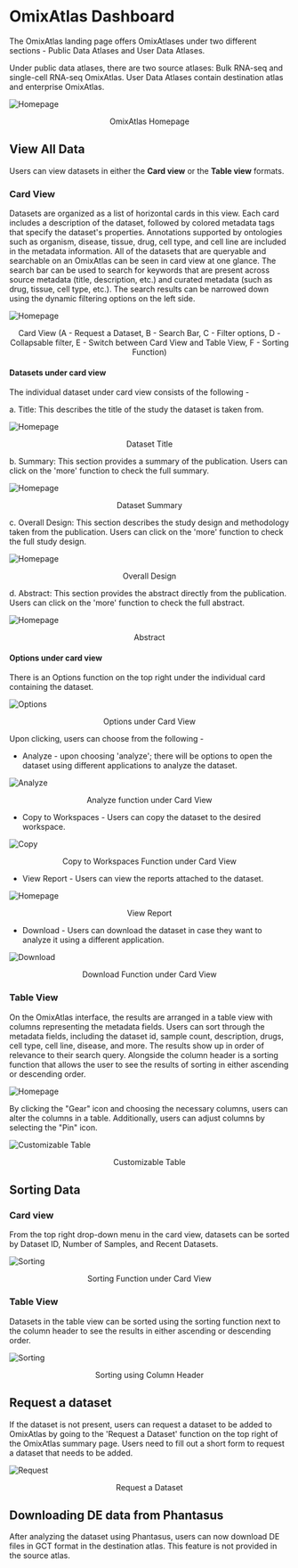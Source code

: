 # OmixAtlas Dashboard

The OmixAtlas landing page offers OmixAtlases under two different sections - Public Data Atlases and User Data Atlases.

Under public data atlases, there are two source atlases: Bulk RNA-seq and single-cell RNA-seq OmixAtlas. User Data Atlases contain destination atlas and enterprise OmixAtlas.

![Homepage](../img/OmixAtlas-Images/OmixatlasHomepage.png) <center> OmixAtlas Homepage</center>

## View All Data

Users can view datasets in either the **Card view** or the **Table view** formats.

### Card View

Datasets are organized as a list of horizontal cards in this view. Each card includes a description of the dataset, followed by colored metadata tags that specify the dataset's properties. Annotations supported by ontologies such as organism, disease, tissue, drug, cell type, and cell line are included in the metadata information. All of the datasets that are queryable and searchable on an OmixAtlas can be seen in card view at one glance. The search bar can be used to search for keywords that are present across source metadata (title, description, etc.) and curated metadata (such as drug, tissue, cell type, etc.). The search results can be narrowed down using the dynamic filtering options on the left side.

![Homepage](../img/OmixAtlas-Images/cardview.png) <center>Card View (A - Request a Dataset, B - Search Bar, C - Filter options, D - Collapsable filter, E - Switch between Card View and Table View, F - Sorting Function)</center>


#### Datasets under card view

The individual dataset under card view consists of the following -

a. Title: This describes the title of the study the dataset is taken from.

![Homepage](../img/OmixAtlas-Images/Title.png)  <center> Dataset Title</center>

b. Summary: This section provides a summary of the publication. Users can click on the 'more' function to check the full summary.

![Homepage](../img/OmixAtlas-Images/Summary.png)  <center> Dataset Summary</center>

c. Overall Design: This section describes the study design and methodology taken from the publication. Users can click on the 'more' function to check the full study design.

![Homepage](../img/OmixAtlas-Images/overalldesign.png) <center> Overall Design</center>

d. Abstract: This section provides the abstract directly from the publication. Users can click on the 'more' function to check the full abstract.

![Homepage](../img/OmixAtlas-Images/Abstract.png) <center> Abstract</center>

#### Options under card view

There is an Options function on the top right under the individual card containing the dataset.

![Options](../img/OmixAtlas-Images/options.png) <center> Options under Card View</center>

Upon clicking, users can choose from the following -

- Analyze - upon choosing 'analyze'; there will be options to open the dataset using different applications to analyze the dataset.

![Analyze](../img/OmixAtlas-Images/12.png) <center>Analyze function under Card View</center>

- Copy to Workspaces - Users can copy the dataset to the desired workspace.

![Copy](../img/OmixAtlas-Images/13.png) <center>Copy to Workspaces Function under Card View</center>

- View Report - Users can view the reports attached to the dataset.

![Homepage](../img/OmixAtlas-Images/OA_9.png) <center>View Report</center>


- Download - Users can download the dataset in case they want to analyze it using a different application.

![Download](../img/OmixAtlas-Images/14.png) <center>Download Function under Card View</center>


### Table View

On the OmixAtlas interface, the results are arranged in a table view with columns representing the metadata fields. Users can sort through the metadata fields, including the dataset id, sample count, description, drugs, cell type, cell line, disease, and more. The results show up in order of relevance to their search query. Alongside the column header is a sorting function that allows the user to see the results of sorting in either ascending or descending order.

![Homepage](../img/OmixAtlas-Images/tableview.png)

By clicking the "Gear" icon and choosing the necessary columns, users can alter the columns in a table. Additionally, users can adjust columns by selecting the "Pin" icon. 

![Customizable Table](../img/OmixAtlas-Images/columnheader.png) <center> Customizable Table</center>


## Sorting Data

### Card view

From the top right drop-down menu in the card view, datasets can be sorted by Dataset ID, Number of Samples, and Recent Datasets.

![Sorting](../img/OmixAtlas-Images/Sortcardview.png) <center> Sorting Function under Card View</center>


### Table View

Datasets in the table view can be sorted using the sorting function next to the column header to see the results in either ascending or descending order.

![Sorting](../img/OmixAtlas-Images/columnheader.png) <center> Sorting using Column Header</center>

## Request a dataset

If the dataset is not present, users can request a dataset to be added to OmixAtlas by going to the 'Request a Dataset' function on the top right of the OmixAtlas summary page. Users need to fill out a short form to request a dataset that needs to be added.

![Request](../img/OmixAtlas-Images/Requestdataset.png) <center> Request a Dataset</center>


## Downloading DE data from Phantasus

After analyzing the dataset using Phantasus, users can now download DE files in GCT format in the destination atlas. This feature is not provided in the source atlas.
